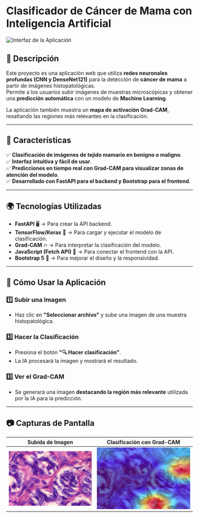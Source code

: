 # Clasificador de Cáncer de Mama con Inteligencia Artificial
![Interfaz de la Aplicación](images/interfaz.pngpng)

## 📌 Descripción
Este proyecto es una aplicación web que utiliza **redes neuronales profundas (CNN y DenseNet121)** para la detección de **cáncer de mama** a partir de imágenes histopatológicas.  
Permite a los usuarios subir imágenes de muestras microscópicas y obtener una **predicción automática** con un modelo de **Machine Learning**.  

La aplicación también muestra un **mapa de activación Grad-CAM**, resaltando las regiones más relevantes en la clasificación.

---

## 🔬 Características
✅ **Clasificación de imágenes de tejido mamario en benigno o maligno**.  
✅ **Interfaz intuitiva y fácil de usar**.  
✅ **Predicciones en tiempo real con Grad-CAM para visualizar zonas de atención del modelo**.  
✅ **Desarrollado con FastAPI para el backend y Bootstrap para el frontend**.  

---

## 🌍 Tecnologías Utilizadas
- **FastAPI** 🖥️ → Para crear la API backend.
- **TensorFlow/Keras** 🧠 → Para cargar y ejecutar el modelo de clasificación.
- **Grad-CAM** 🔥 → Para interpretar la clasificación del modelo.
- **JavaScript (Fetch API)** 📝 → Para conectar el frontend con la API.
- **Bootstrap 5** 🎨 → Para mejorar el diseño y la responsividad.

---

## 🚀 Cómo Usar la Aplicación
### 1️⃣ Subir una Imagen
- Haz clic en **"Seleccionar archivo"** y sube una imagen de una muestra histopatológica.

### 2️⃣ Hacer la Clasificación
- Presiona el botón **"🔍 Hacer clasificación"**.
- La IA procesará la imagen y mostrará el resultado.

### 3️⃣ Ver el Grad-CAM
- Se generará una imagen **destacando la región más relevante** utilizada por la IA para la predicción.

---

## 📷 Capturas de Pantalla
| Subida de Imagen  | Clasificación con Grad-CAM |
|-------------------|--------------------------|
| ![Carga de Imagen](images/test.png) | ![Grad-CAM](images/grad_cam_test.png) |

